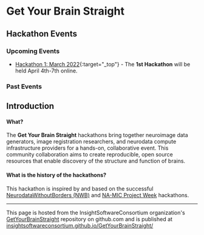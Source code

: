 # Get Your Brain Straight

## Hackathon Events

### Upcoming Events

- [Hackathon 1: March 2022](HCK01_2022_Virtual/README.md){:target="_top"} - The **1st Hackathon** will be held April 4th-7th online.

### Past Events

## Introduction

#### What?

The **Get Your Brain Straight** hackathons bring together neuroimage data
generators, image registration researchers, and neurodata compute
infrastructure providers for a hands-on, collaborative event. This community
collaboration aims to create reproducible, open source resources that enable
discovery of the structure and function of brains.

#### What is the history of the hackathons?

This hackathon is inspired by and based on the successful [NeurodataWithoutBorders (NWB)](https://neurodatawithoutborders.github.io/nwb_hackathons/) and [NA-MIC Project Week](https://projectweek.na-mic.org/) hackathons.

---

This page is hosted from the InsightSoftwareConsortium organization's [GetYourBrainStraight](https://github.com/InsightSoftwareConsortium/GetYourBrainStraight) repository on github.com and is published at [insightsoftwareconsortium.github.io/GetYourBrainStraight/](https://insightsoftwareconsortium.github.io/GetYourBrainStraight/)

